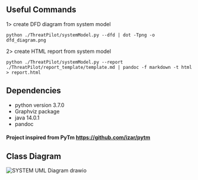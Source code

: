 ## Useful Commands

1> create DFD diagram from system model

```python ./ThreatPilot/systemModel.py --dfd | dot -Tpng -o dfd_diagram.png```

2> create HTML report from system model

```python ./ThreatPilot/systemModel.py --report ./ThreatPilot/report_template/template.md | pandoc -f markdown -t html > report.html```

## Dependencies

- python version 3.7.0
- Graphviz package
- java 14.0.1
- pandoc

#### Project inspired from PyTm https://github.com/izar/pytm

## Class Diagram

![SYSTEM UML Diagram drawio](https://user-images.githubusercontent.com/43823689/226475143-44e93c82-c890-4548-9502-3cbc10f1dbf3.png)


